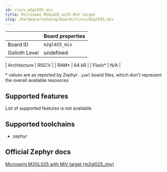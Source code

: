 ```yaml
---
id: riscv_m2gl025_miv
title: Microsemi M2GL025 with MiV target
slug: /hardware/catalog/boards/riscv/m2gl025_miv
---
```


[//]: # (This is an auto-generated file, do not edit! Changes to it will be lost upon re-generation)



|                | Board properties     |
| -------------  | -------------------- |
| Board ID       | `m2gl025_miv` |
| Golioth Level  | undefined       |

| Architecture   | RISCV |
| RAM*           | 64 kB |
| Flash*         | N/A |

\* values are as reported by Zephyr `.yaml` board files, which don't represent the overall available resources



## Supported features

List of supported features is not available.

## Supported toolchains

* zephyr

## Official Zephyr docs

[Microsemi M2GL025 with MiV target (m2gl025_miv)](https://docs.zephyrproject.org/latest/boards/riscv/m2gl025_miv/doc/index.html)
